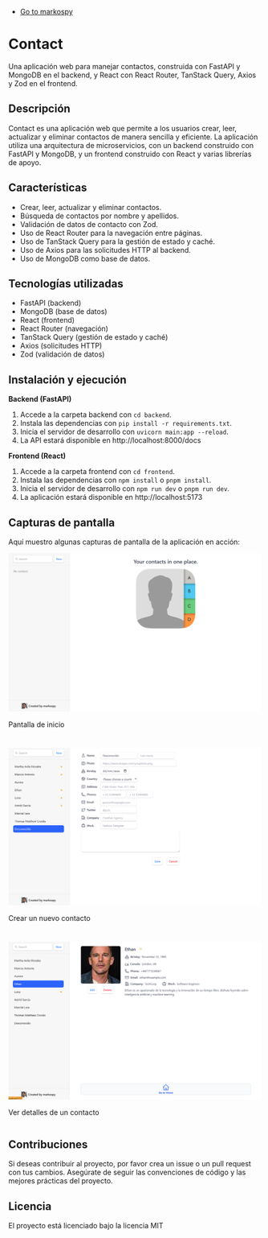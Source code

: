 * [Go to markospy](https://github.com/markospy)

# Contact
Una aplicación web para manejar contactos, construida con FastAPI y MongoDB en el backend, y React con React Router, TanStack Query, Axios y Zod en el frontend.

## Descripción

Contact es una aplicación web que permite a los usuarios crear, leer, actualizar y eliminar contactos de manera sencilla y eficiente. La aplicación utiliza una arquitectura de microservicios, con un backend construido con FastAPI y MongoDB, y un frontend construido con React y varias librerías de apoyo.

## Características

- Crear, leer, actualizar y eliminar contactos.
- Búsqueda de contactos por nombre y apellidos.
- Validación de datos de contacto con Zod.
- Uso de React Router para la navegación entre páginas.
- Uso de TanStack Query para la gestión de estado y caché.
- Uso de Axios para las solicitudes HTTP al backend.
- Uso de MongoDB como base de datos.


## Tecnologías utilizadas
- FastAPI (backend)
- MongoDB (base de datos)
- React (frontend)
- React Router (navegación)
- TanStack Query (gestión de estado y caché)
- Axios (solicitudes HTTP)
- Zod (validación de datos)

## Instalación y ejecución
**Backend (FastAPI)**
1. Accede a la carpeta backend con ```cd backend```.
2. Instala las dependencias con ```pip install -r requirements.txt```.
3. Inicia el servidor de desarrollo con ```uvicorn main:app --reload```.
4. La API estará disponible en http://localhost:8000/docs

**Frontend (React)**
1. Accede a la carpeta frontend con ```cd frontend```.
2. Instala las dependencias con ```npm install``` o ```pnpm install```.
3. Inicia el servidor de desarrollo con ```npm run dev``` o ```pnpm run dev```.
4. La aplicación estará disponible en http://localhost:5173

## Capturas de pantalla
Aquí muestro algunas capturas de pantalla de la aplicación en acción:

<div style= "display: flex; flex-wrap: wrap; justify-content: center; gap: 24px">
  <div>
    <img src='doc/main_screen.png' alt='Pantalla de inicio' />
    <p>Pantalla de inicio</p>
  </div>
  <div>
    <img src='doc/form.png' alt='Crear un nuevo contacto' />
    <p>Crear un nuevo contacto</p>
  </div>
  <div>
    <img src='doc/details.png' alt='Ver detalles de un contacto' />
    <p>Ver detalles de un contacto</p>
  </div>
</div>

## Contribuciones

Si deseas contribuir al proyecto, por favor crea un issue o un pull request con tus cambios. Asegúrate de seguir las convenciones de código y las mejores prácticas del proyecto.

## Licencia
El proyecto está licenciado bajo la licencia MIT